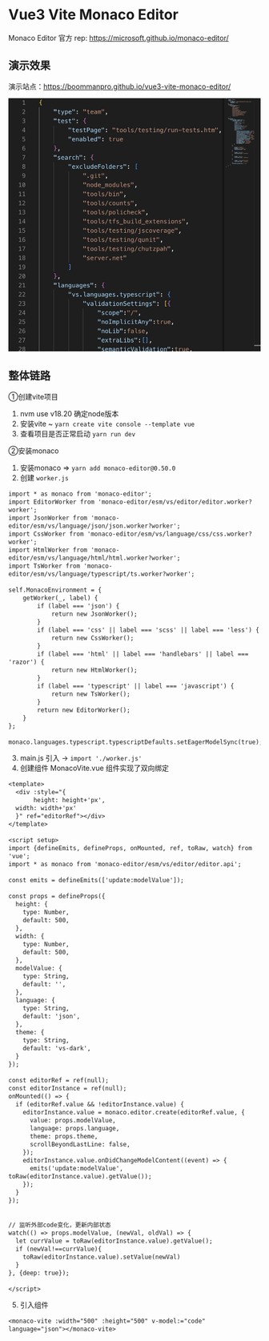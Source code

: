 # Vue3 Vite Monaco Editor

Monaco Editor 官方 rep: https://microsoft.github.io/monaco-editor/

## 演示效果
演示站点：https://boommanpro.github.io/vue3-vite-monaco-editor/

![演示图片](https://raw.githubusercontent.com/boommanpro/vue3-vite-monaco-editor/main/images/Snipaste_001.jpg)

## 整体链路

①创建vite项目

1. nvm use v18.20 确定node版本
2. 安装vite ~  `yarn create vite console --template vue`
3. 查看项目是否正常启动 `yarn run dev`

②安装monaco
1. 安装monaco =>  `yarn add monaco-editor@0.50.0`
2. 创建 `worker.js`
```
import * as monaco from 'monaco-editor';
import EditorWorker from 'monaco-editor/esm/vs/editor/editor.worker?worker';
import JsonWorker from 'monaco-editor/esm/vs/language/json/json.worker?worker';
import CssWorker from 'monaco-editor/esm/vs/language/css/css.worker?worker';
import HtmlWorker from 'monaco-editor/esm/vs/language/html/html.worker?worker';
import TsWorker from 'monaco-editor/esm/vs/language/typescript/ts.worker?worker';

self.MonacoEnvironment = {
    getWorker(_, label) {
        if (label === 'json') {
            return new JsonWorker();
        }
        if (label === 'css' || label === 'scss' || label === 'less') {
            return new CssWorker();
        }
        if (label === 'html' || label === 'handlebars' || label === 'razor') {
            return new HtmlWorker();
        }
        if (label === 'typescript' || label === 'javascript') {
            return new TsWorker();
        }
        return new EditorWorker();
    }
};

monaco.languages.typescript.typescriptDefaults.setEagerModelSync(true);
```

3. main.js 引入 -> `import './worker.js'`
4. 创建组件 MonacoVite.vue 组件实现了双向绑定

```
<template>
  <div :style="{
       height: height+'px',
  width: width+'px'
  }" ref="editorRef"></div>
</template>

<script setup>
import {defineEmits, defineProps, onMounted, ref, toRaw, watch} from 'vue';
import * as monaco from 'monaco-editor/esm/vs/editor/editor.api';

const emits = defineEmits(['update:modelValue']);

const props = defineProps({
  height: {
    type: Number,
    default: 500,
  },
  width: {
    type: Number,
    default: 500,
  },
  modelValue: {
    type: String,
    default: '',
  },
  language: {
    type: String,
    default: 'json',
  },
  theme: {
    type: String,
    default: 'vs-dark',
  }
});

const editorRef = ref(null);
const editorInstance = ref(null);
onMounted(() => {
  if (editorRef.value && !editorInstance.value) {
    editorInstance.value = monaco.editor.create(editorRef.value, {
      value: props.modelValue,
      language: props.language,
      theme: props.theme,
      scrollBeyondLastLine: false,
    });
    editorInstance.value.onDidChangeModelContent((event) => {
      emits('update:modelValue', toRaw(editorInstance.value).getValue());
    });
  }
});


// 监听外部code变化，更新内部状态
watch(() => props.modelValue, (newVal, oldVal) => {
  let currValue = toRaw(editorInstance.value).getValue();
  if (newVal!==currValue){
    toRaw(editorInstance.value).setValue(newVal)
  }
}, {deep: true});

</script>

```
5. 引入组件
```
<monaco-vite :width="500" :height="500" v-model:="code" language="json"></monaco-vite>
```
